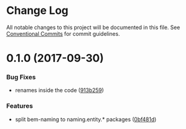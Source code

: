 # Change Log

All notable changes to this project will be documented in this file.
See [Conventional Commits](https://conventionalcommits.org) for commit guidelines.

<a name="0.1.0"></a>
# 0.1.0 (2017-09-30)


### Bug Fixes

* renames inside the code ([913b259](https://github.com/bem-sdk/bemjson-to-jsx/commit/913b259))


### Features

* split bem-naming to naming.entity.* packages ([0bf481d](https://github.com/bem-sdk/bemjson-to-jsx/commit/0bf481d))
